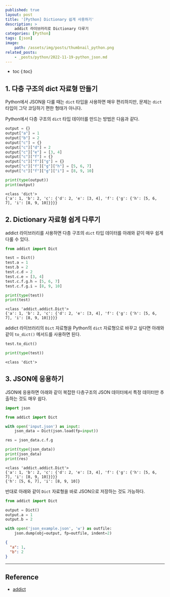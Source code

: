 ```yaml
---
published: true
layout: post
title: '[Python] Dictionary 쉽게 사용하기'
description: >
    addict 라이브러리로 Dictionary 다루기
categories: [Python]
tags: [json]
image:
    path: /assets/img/posts/thumbnail_python.png
related_posts:
    - _posts/python/2022-11-19-python_json.md
---
```

* toc
{:toc}

## 1. 다층 구조의 dict 자료형 만들기

Python에서 JSON을 다룰 때는 `dict` 타입을 사용하면 매우 편리하지만, 문제는 `dict` 타입이 그닥 코딩하기 편한 형태가 아니다.  

Python에서 다층 구조의 `dict` 타입 데이터를 만드는 방법은 다음과 같다.  

```python
output = {}
output["a"] = 1
output["b"] = 2
output["c"] = {}
output["c"]["d"] = 2
output["c"]["e"] = [3, 4]
output["c"]["f"] = {}
output["c"]["f"]["g"] = {}
output["c"]["f"]["g"]["h"] = [5, 6, 7]
output["c"]["f"]["g"]["i"] = [8, 9, 10]

print(type(output))
print(output)
```
```
<class 'dict'>
{'a': 1, 'b': 2, 'c': {'d': 2, 'e': [3, 4], 'f': {'g': {'h': [5, 6, 7], 'i': [8, 9, 10]}}}}
```

## 2. Dictionary 자료형 쉽게 다루기

addict 라이브러리를 사용하면 다층 구조의 `dict` 타입 데이터를 아래와 같이 매우 쉽게 다룰 수 있다.  

```python
from addict import Dict

test = Dict()
test.a = 1
test.b = 2
test.c.d = 2
test.c.e = [3, 4]
test.c.f.g.h = [5, 6, 7]
test.c.f.g.i = [8, 9, 10]

print(type(test))
print(test)
```
```
<class 'addict.addict.Dict'>
{'a': 1, 'b': 2, 'c': {'d': 2, 'e': [3, 4], 'f': {'g': {'h': [5, 6, 7], 'i': [8, 9, 10]}}}}
```

addict 라이브러리의 `Dict` 자료형을 Python의 `dict` 자료형으로 바꾸고 싶다면 아래와 같이 `to_dict()` 메서드를 사용하면 된다.  

```python
test.to_dict()

print(type(test))
```
```
<class 'dict'>
```

## 3. JSON에 응용하기

JSON에 응용하면 아래와 같이 복잡한 다층구조의 JSON 데이터에서 특정 데이터만 추출하는 것도 매우 쉽다.  

```python
import json

from addict import Dict

with open('input.json') as input:
    json_data = Dict(json.load(fp=input))

res = json_data.c.f.g

print(type(json_data))
print(json_data)
print(res)
```
```
<class 'addict.addict.Dict'>
{'a': 1, 'b': 2, 'c': {'d': 2, 'e': [3, 4], 'f': {'g': {'h': [5, 6, 7], 'i': [8, 9, 10]}}}}
{'h': [5, 6, 7], 'i': [8, 9, 10]}
```

반대로 아래와 같이 `Dict` 자료형을 바로 JSON으로 저장하는 것도 가능하다.  

```python
from addict import Dict

output = Dict()
output.a = 1
output.b = 2

with open('json_example.json', 'w') as outfile:
    json.dump(obj=output, fp=outfile, indent=2)
```
```json
{
  "a": 1,
  "b": 2
}
```

---
## Reference
- [addict](https://github.com/mewwts/addict)